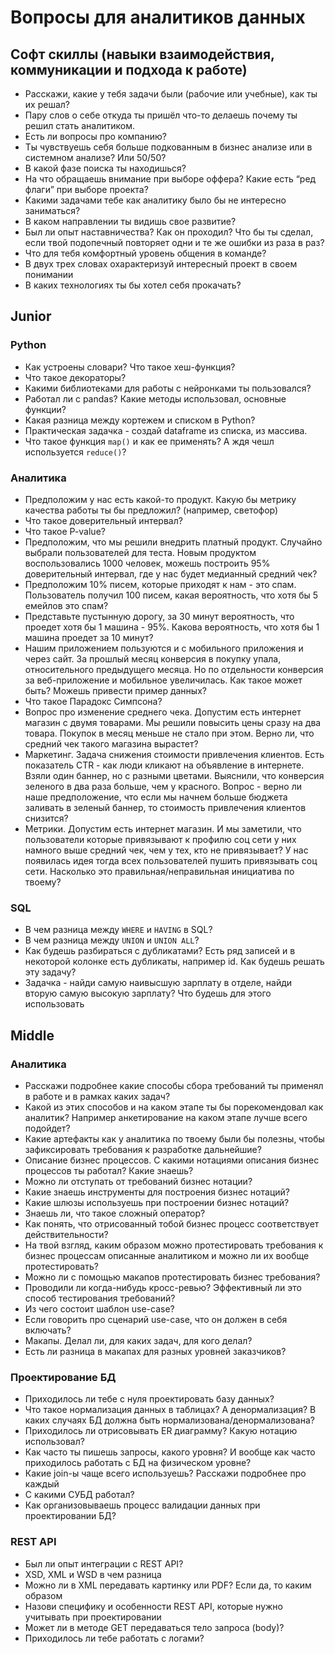 # Вопросы для аналитиков данных

## Софт скиллы (навыки взаимодействия, коммуникации и подхода к работе)

* Расскажи, какие у тебя задачи были (рабочие или учебные), как ты их решал?
* Пару слов о себе откуда ты пришёл что-то делаешь почему ты решил стать аналитиком.
* Есть ли вопросы про компанию?
* Ты чувствуешь себя больше подкованным в бизнес анализе или в системном анализе? Или 50/50?
* В какой фазе поиска ты находишься?
* На что обращаешь внимание при выборе оффера? Какие есть “ред флаги” при выборе проекта?
* Какими задачами тебе как аналитику было бы не интересно заниматься?
* В каком направлении ты видишь свое развитие?
* Был ли опыт наставничества? Как он проходил? Что бы ты сделал, если твой подопечный повторяет одни и те же ошибки из раза в раз?
* Что для тебя комфортный уровень общения в команде?
* В двух трех словах охарактеризуй интересный проект в своем понимании
* В каких технологиях ты бы хотел себя прокачать?

## Junior

### Python

* Как устроены словари? Что такое хеш-функция?
* Что такое декораторы?
* Какими библиотеками для работы с нейронками ты пользовался?
* Работал ли с pandas? Какие методы использовал, основные функции?
* Какая разница между кортежем и списком в Python?
* Практическая задачка - создай dataframe из списка, из массива.
* Что такое функция `map()` и как ее применять? А ждя чешл используется `reduce()`?

### Аналитика

* Предположим у нас есть какой-то продукт. Какую бы метрику качества работы ты бы предложил? (например, светофор)
* Что такое доверительный интервал?
* Что такое P-value?
* Предположим, что мы решили внедрить платный продукт. Случайно выбрали пользователей для теста. Новым продуктом воспользовались 1000 человек, можешь построить 95% доверительный интервал, где у нас будет медианный средний чек?
* Предположим 10% писем, которые приходят к нам - это спам. Пользователь получил 100 писем, какая вероятность, что хотя бы 5 емейлов это спам?
* Представьте пустынную дорогу, за 30 минут вероятность, что проедет хотя бы 1 машина - 95%. Какова вероятность, что хотя бы 1 машина проедет за 10 минут?
* Нашим приложением пользуются и с мобильного приложения и через сайт. За прошлый месяц конверсия в покупку упала, относительного предыдущего месяца. Но по отдельности конверсия за веб-приложение и мобильное увеличилась. Как такое может быть? Можешь привести пример данных?
* Что такое Парадокс Симпсона?
* Вопрос про изменение среднего чека. Допустим есть интернет магазин с двумя товарами. Мы решили повысить цены сразу на два товара. Покупок в месяц меньше не стало при этом. Верно ли, что средний чек такого магазина вырастет?
* Маркетинг. Задача снижения стоимости привлечения клиентов. Есть показатель CTR - как люди кликают на объявление в интернете. Взяли один баннер, но с разными цветами. Выяснили, что конверсия зеленого в два раза больше, чем у красного. Вопрос - верно ли наше предположение, что если мы начнем больше бюджета заливать в зеленый баннер, то стоимость привлечения клиентов снизится?
* Метрики. Допустим есть интернет магазин. И мы заметили, что пользователи которые привязывают к профилю соц сети у них намного выше средний чек, чем у тех, кто не привязывает? У нас появилась идея тогда всех пользователей пушить привязывать соц сети. Насколько это правильная/неправильная инициатива по твоему?

### SQL

* В чем разница между `WHERE` и `HAVING` в SQL?
* В чем разница между `UNION` и `UNION ALL`?
* Как будешь разбираться с дубликатами? Есть ряд записей и в некоторой колонке есть дубликаты, например id. Как будешь решать эту задачу?
* Задачка - найди самую наивысшую зарплату в отделе, найди вторую самую высокую зарплату? Что будешь для этого использовать

## Middle

### Аналитика

* Расскажи подробнее какие способы сбора требований ты применял в работе и в рамках каких задач?
* Какой из этих способов и на каком этапе ты бы порекомендовал как аналитик? Например анкетирование на каком этапе лучше всего подойдет?
* Какие артефакты как у аналитика по твоему были бы полезны, чтобы зафиксировать требования к разработке дальнейшие?
* Описание бизнес процессов. С какими нотациями описания бизнес процессов ты работал? Какие знаешь?
* Можно ли отступать от требований бизнес нотации?
* Какие знаешь инструменты для построения бизнес нотаций?
* Какие шлюзы используешь при построении бизнес нотаций?
* Знаешь ли, что такое сложный оператор?
* Как понять, что отрисованный тобой бизнес процесс соответствует действительности?
* На твой взгляд, каким образом можно протестировать требования к бизнес процессам описанные аналитиком и можно ли их вообще протестировать?
* Можно ли с помощью макапов протестировать бизнес требования?
* Проводили ли когда-нибудь кросс-ревью? Эффективный ли это способ тестирования требований?
* Из чего состоит шаблон use-case?
* Если говорить про сценарий use-case, что он должен в себя включать?
* Макапы. Делал ли, для каких задач, для кого делал?
* Есть ли разница в макапах для разных уровней заказчиков?

### Проектирование БД

* Приходилось ли тебе с нуля проектировать базу данных?
* Что такое нормализация данных в таблицах? А денормализация? В каких случаях БД должна быть нормализована/денормализована?
* Приходилось ли отрисовывать ER диаграмму? Какую нотацию использовал?
* Как часто ты пишешь запросы, какого уровня? И вообще как часто приходилось работать с БД на физическом уровне?
* Какие join-ы чаще всего используешь? Расскажи подробнее про каждый
* С какими СУБД работал?
* Как организовываешь процесс валидации данных при проектировании БД?

### REST API

* Был ли опыт интеграции с REST API?
* XSD, XML и WSD в чем разница
* Можно ли в XML передавать картинку или PDF? Если да, то каким образом
* Назови специфику и особенности REST API, которые нужно учитывать при проектировании
* Может ли в методе GET передаваться тело запроса (body)?
* Приходилось ли тебе работать с логами?
